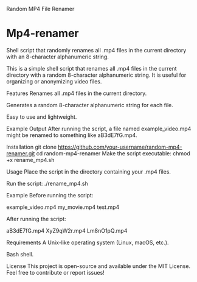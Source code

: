 Random MP4 File Renamer
# Mp4-renamer
Shell script that randomly renames all .mp4 files in the current directory with an 8-character alphanumeric string.

This is a simple shell script that renames all .mp4 files in the current directory with a random 8-character alphanumeric string. It is useful for organizing or anonymizing video files.

Features
Renames all .mp4 files in the current directory.

Generates a random 8-character alphanumeric string for each file.

Easy to use and lightweight.

Example Output
After running the script, a file named example_video.mp4 might be renamed to something like aB3dE7fG.mp4.

Installation
git clone https://github.com/your-username/random-mp4-renamer.git
cd random-mp4-renamer
Make the script executable:
chmod +x rename_mp4.sh

Usage
Place the script in the directory containing your .mp4 files.

Run the script:
./rename_mp4.sh

Example
Before running the script:

example_video.mp4
my_movie.mp4
test.mp4

After running the script:

aB3dE7fG.mp4
XyZ9qW2r.mp4
Lm8nO1pQ.mp4

Requirements
A Unix-like operating system (Linux, macOS, etc.).

Bash shell.

License
This project is open-source and available under the MIT License.
Feel free to contribute or report issues!



